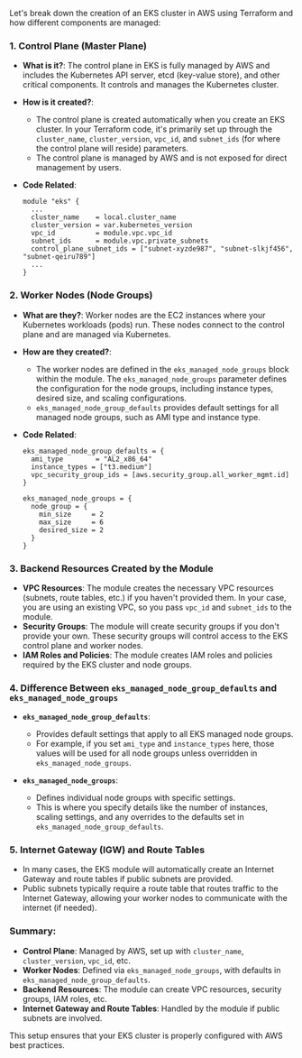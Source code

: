 Let's break down the creation of an EKS cluster in AWS using Terraform and how different components are managed:

### 1. **Control Plane (Master Plane)**
   - **What is it?**: The control plane in EKS is fully managed by AWS and includes the Kubernetes API server, etcd (key-value store), and other critical components. It controls and manages the Kubernetes cluster.
   - **How is it created?**: 
     - The control plane is created automatically when you create an EKS cluster. In your Terraform code, it's primarily set up through the `cluster_name`, `cluster_version`, `vpc_id`, and `subnet_ids` (for where the control plane will reside) parameters.
     - The control plane is managed by AWS and is not exposed for direct management by users.

   - **Code Related**:
     ```hcl
     module "eks" {
       ...
       cluster_name    = local.cluster_name
       cluster_version = var.kubernetes_version
       vpc_id          = module.vpc.vpc_id 
       subnet_ids      = module.vpc.private_subnets
       control_plane_subnet_ids = ["subnet-xyzde987", "subnet-slkjf456", "subnet-qeiru789"]
       ...
     }
     ```

### 2. **Worker Nodes (Node Groups)**
   - **What are they?**: Worker nodes are the EC2 instances where your Kubernetes workloads (pods) run. These nodes connect to the control plane and are managed via Kubernetes.
   - **How are they created?**:
     - The worker nodes are defined in the `eks_managed_node_groups` block within the module. The `eks_managed_node_groups` parameter defines the configuration for the node groups, including instance types, desired size, and scaling configurations.
     - `eks_managed_node_group_defaults` provides default settings for all managed node groups, such as AMI type and instance type.

   - **Code Related**:
     ```hcl
     eks_managed_node_group_defaults = {
       ami_type        = "AL2_x86_64"
       instance_types = ["t3.medium"]
       vpc_security_group_ids = [aws.security_group.all_worker_mgmt.id]
     }

     eks_managed_node_groups = {
       node_group = {
         min_size     = 2
         max_size     = 6
         desired_size = 2
       }
     }
     ```

### 3. **Backend Resources Created by the Module**
   - **VPC Resources**: The module creates the necessary VPC resources (subnets, route tables, etc.) if you haven't provided them. In your case, you are using an existing VPC, so you pass `vpc_id` and `subnet_ids` to the module.
   - **Security Groups**: The module will create security groups if you don't provide your own. These security groups will control access to the EKS control plane and worker nodes.
   - **IAM Roles and Policies**: The module creates IAM roles and policies required by the EKS cluster and node groups.

### 4. **Difference Between `eks_managed_node_group_defaults` and `eks_managed_node_groups`**
   - **`eks_managed_node_group_defaults`**:
     - Provides default settings that apply to all EKS managed node groups.
     - For example, if you set `ami_type` and `instance_types` here, those values will be used for all node groups unless overridden in `eks_managed_node_groups`.

   - **`eks_managed_node_groups`**:
     - Defines individual node groups with specific settings.
     - This is where you specify details like the number of instances, scaling settings, and any overrides to the defaults set in `eks_managed_node_group_defaults`.

### 5. **Internet Gateway (IGW) and Route Tables**
   - In many cases, the EKS module will automatically create an Internet Gateway and route tables if public subnets are provided.
   - Public subnets typically require a route table that routes traffic to the Internet Gateway, allowing your worker nodes to communicate with the internet (if needed).

### Summary:
- **Control Plane**: Managed by AWS, set up with `cluster_name`, `cluster_version`, `vpc_id`, etc.
- **Worker Nodes**: Defined via `eks_managed_node_groups`, with defaults in `eks_managed_node_group_defaults`.
- **Backend Resources**: The module can create VPC resources, security groups, IAM roles, etc.
- **Internet Gateway and Route Tables**: Handled by the module if public subnets are involved.

This setup ensures that your EKS cluster is properly configured with AWS best practices.